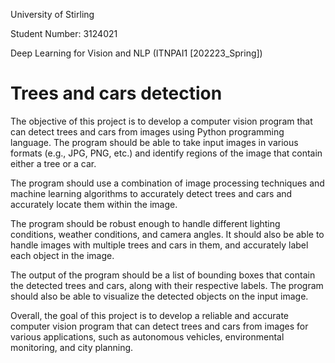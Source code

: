 University of Stirling

Student Number: 3124021

Deep Learning for Vision and NLP (ITNPAI1 [202223_Spring])

# Trees and cars detection
The objective of this project is to develop a computer vision program that can detect trees and cars from images using Python programming language. The program should be able to take input images in various formats (e.g., JPG, PNG, etc.) and identify regions of the image that contain either a tree or a car.

The program should use a combination of image processing techniques and machine learning algorithms to accurately detect trees and cars and accurately locate them within the image.

The program should be robust enough to handle different lighting conditions, weather conditions, and camera angles. It should also be able to handle images with multiple trees and cars in them, and accurately label each object in the image.

The output of the program should be a list of bounding boxes that contain the detected trees and cars, along with their respective labels. The program should also be able to visualize the detected objects on the input image.

Overall, the goal of this project is to develop a reliable and accurate computer vision program that can detect trees and cars from images for various applications, such as autonomous vehicles, environmental monitoring, and city planning.

